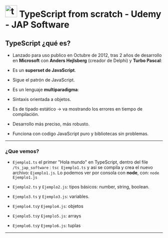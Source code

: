# <img width="38" height="38" src="https://img.icons8.com/color/38/typescript.png" alt="typescript"/> TypeScript from scratch - Udemy - JAP Software

## TypeScript ¿qué es?

- Lanzado para uso publico en Octubre de 2012, tras 2 años de desarrollo en **Microsoft** con **Anders Hejlsberg** (creador de Delphi) y **Turbo Pascal**:

- Es un **superset de JavaScript**.

- Sigue el patrón de JavaScript.

- Es un lenguaje **multiparadigma**:

- Sintaxis orientada a objetos.

- Es de tipado estático -> va mostrando los errores en tiempo de compilación.

- Desarrollo más preciso, más robusto.

- Funciona con codigo JavaScript puro y bibliotecas sin problemas.

---

### ¿Que vemos?

- `Ejemplo1.ts` el primer "Hola mundo" en TypeScript, dentro del file `/ts_jap_software` : `tsc Ejemplo1.ts` y asi se compila y crea el nuevo archivo: `Ejemplo1.js`. Lo podemos ver por consola con **node**, con: `node Ejemplo1.js`

- `Ejemplo2.ts` y `Ejemplo2.js`: tipos básicos: number, string, boolean.

- `Ejemplo3.ts` y `Ejemplo3.js`: variables.

- `Ejemplo4.ts`y `Ejemplo4.js`: objetos

- `Ejemplo5.ts`y `Ejemplo5.js`: arrays

- `Ejemplo6.ts`y `Ejemplo6.js`: tuplas

---
